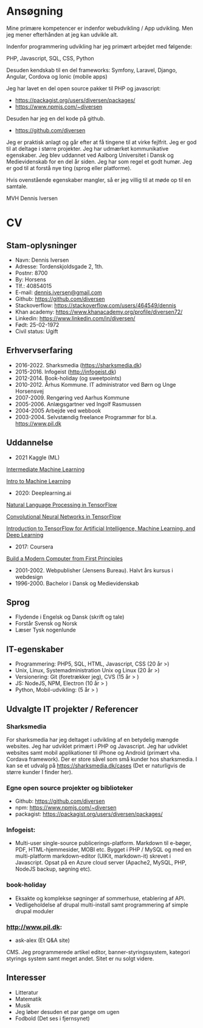 # Ansøgning

Mine primære kompetencer er indenfor webudvikling / App udvikling. Men jeg mener efterhånden at jeg kan udvikle alt. 

Indenfor programmering udvikling har jeg primært arbejdet med følgende: 

PHP, Javascript, SQL, CSS, Python

Desuden kendskab til en del frameworks: Symfony, Laravel, Django, Angular, Cordova og Ionic (mobile apps)

Jeg har lavet en del open source pakker til PHP og javascript: 

* https://packagist.org/users/diversen/packages/
* https://www.npmjs.com/~diversen

Desuden har jeg en del kode på github. 

* https://github.com/diversen

Jeg er praktisk anlagt og går efter at få tingene til at virke fejlfrit. Jeg er god til at deltage i større projekter. Jeg har udmærket kommunikative egenskaber. Jeg blev uddannet ved Aalborg Universitet i Dansk og Medievidenskab for en del år siden. Jeg har som regel et godt humør.
Jeg er god til at forstå nye ting (sprog eller platforme).

Hvis ovenstående egenskaber mangler, så er jeg villig til at møde op til en samtale.

MVH Dennis Iversen

# CV

## Stam-oplysninger

* Navn: Dennis Iversen
* Adresse: Tordenskjoldsgade 2, 1th.
* Postnr: 8700
* By: Horsens
* Tlf.: 40854015
* E-mail: dennis.iversen@gmail.com
* Github: https://github.com/diversen
* Stackoverflow: https://stackoverflow.com/users/464549/dennis
* Khan academy: https://www.khanacademy.org/profile/diversen72/
* Linkedin: https://www.linkedin.com/in/diversen/
* Født: 25-02-1972
* Civil status: Ugift

## Erhvervserfaring

* 2016-2022. Sharksmedia (https://sharksmedia.dk)
* 2015-2016. Infogeist (http://infogeist.dk)
* 2012-2014. Book-holiday (og sweetpoints)
* 2010-2012. Århus Kommune. IT administrator ved Børn og Unge Horsensvej
* 2007-2009. Rengøring ved Aarhus Kommune
* 2005-2006. Anlægsgartner ved Ingolf Rasmussen
* 2004-2005  Arbejde ved webbook
* 2003-2004. Selvstændig freelance Programmør for bl.a. https://www.pil.dk

## Uddannelse

* 2021 Kaggle (ML)

[Intermediate Machine Learning](https://www.kaggle.com/learn/certification/diversen/intermediate-machine-learning)

[Intro to Machine Learning](https://www.kaggle.com/learn/certification/diversen/intermediate-machine-learning)

* 2020: Deeplearning.ai

[Natural Language Processing in TensorFlow](https://www.coursera.org/account/accomplishments/certificate/KPLLNCBGESXM)

[Convolutional Neural Networks in TensorFlow](https://www.coursera.org/account/accomplishments/certificate/C5ZA6EZWJTLL)

[Introduction to TensorFlow for Artificial Intelligence, Machine Learning, and Deep Learning](https://www.coursera.org/account/accomplishments/certificate/85XNXYDMWMAF)

* 2017: Coursera

[Build a Modern Computer from First Principles](https://www.coursera.org/account/accomplishments/certificate/J3F7TS824X96)

* 2001-2002. Webpublisher (Jensens Bureau). Halvt års kursus i webdesign
* 1996-2000. Bachelor i Dansk og Medievidenskab

## Sprog

* Flydende i Engelsk og Dansk (skrift og tale)
* Forstår Svensk og Norsk
* Læser Tysk nogenlunde

## IT-egenskaber

* Programmering: PHP5, SQL, HTML, Javascript, CSS (20 år >)
* Unix, Linux, Systemadministration Unix og Linux (20 år >)
* Versionering: Git (foretrækker jeg), CVS  (15 år > )
* JS: NodeJS, NPM, Electron (10 år > )
* Python, Mobil-udvikling: (5 år > )

## Udvalgte IT projekter / Referencer

### Sharksmedia

For sharksmedia har jeg deltaget i udvikling af en betydelig mængde websites. Jeg har udviklet primært i PHP og Javascript. Jeg har udviklet websites samt mobil applikationer til iPhone og Android (primært vha. Cordava framework). Der er store såvel som små kunder hos sharksmedia. I kan se et udvalg på https://sharksmedia.dk/cases (Det er naturligvis de større kunder I finder her). 

### Egne open source projekter og biblioteker

* Github: https://github.com/diversen
* npm: https://www.npmjs.com/~diversen
* packagist: https://packagist.org/users/diversen/packages/

### Infogeist: 

* Multi-user single-source publicerings-platform. Markdown til e-bøger, PDF, HTML-hjemmesider, MOBI etc.  Bygget i PHP / MySQL og med en multi-platform markdown-editor (UIKit, markdown-it) skrevet i Javascript. Opsat på en Azure cloud server (Apache2, MySQL, PHP, NodeJS backup, søgning etc). 

### book-holiday
 
* Eksakte og komplekse søgninger af sommerhuse, etablering af API. 
* Vedligeholdelse af drupal multi-install samt programmering af simple drupal moduler 

###  http://www.pil.dk:

* ask-alex (Et Q&A site) 

CMS. Jeg programmerede artikel editor, banner-styringssystem, kategori styrings system samt meget andet.  Sitet er nu solgt videre. 

## Interesser 

* Litteratur
* Matematik
* Musik
* Jeg løber desuden et par gange om ugen
* Fodbold (Det ses i fjernsynet)

